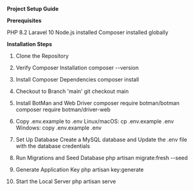 **Project Setup Guide**

**Prerequisites**

PHP 8.2
Laravel 10
Node.js installed
Composer installed globally

**Installation Steps**
1. Clone the Repository
2. Verify Composer Installation
    composer --version

3. Install Composer Dependencies
    composer install

4. Checkout to Branch 'main'
    git checkout main

5. Install BotMan and Web Driver
    composer require botman/botman
    composer require botman/driver-web

6. Copy .env.example to .env
    Linux/macOS:
        cp .env.example .env
    Windows:
        copy .env.example .env

7. Set Up Database
    Create a MySQL database and Update the .env file with the database credentials
        
8. Run Migrations and Seed Database
    php artisan migrate:fresh --seed
   
10. Generate Application Key
    php artisan key:generate
    
12. Start the Local Server
    php artisan serve

